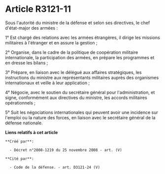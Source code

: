 # Article R3121-11

Sous l'autorité du ministre de la défense et selon ses directives, le chef d'état-major des armées :

1° Est chargé des relations avec les armées étrangères, il dirige les missions militaires à l'étranger et en assure la
gestion ;

2° Organise, dans le cadre de la politique de coopération militaire internationale, la participation des armées, en prépare
les programmes et en dresse les bilans ;

3° Prépare, en liaison avec le délégué aux affaires stratégiques, les instructions du ministre aux représentants militaires
auprès des organismes internationaux et veille à leur application ;

4° Négocie, avec le soutien du secrétaire général pour l'administration, et signe, conformément aux directives du ministre,
les accords militaires opérationnels ;

5° Suit les négociations internationales qui peuvent avoir une incidence sur l'emploi ou la nature des forces, en liaison
avec le secrétaire général de la défense nationale.

**Liens relatifs à cet article**

	**Créé par**:

	  - Décret n°2008-1219 du 25 novembre 2008 - art. (V)

	**Cité par**:

	  - Code de la défense. - art. D3121-24 (V)
